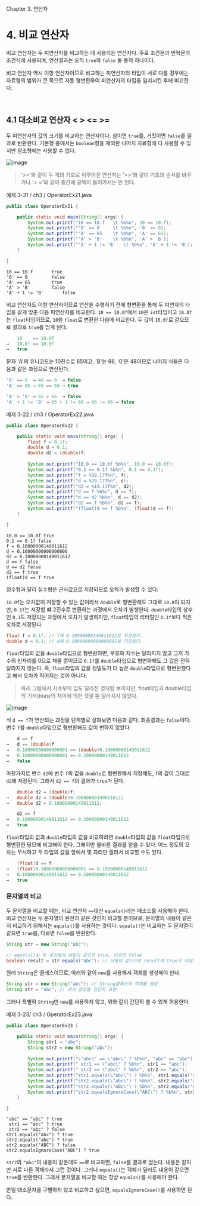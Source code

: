 Chapter 3. 연산자

# 4. 비교 연산자

비교 연산자는 두 피연산자를 비교하는 데 사용되는 연산자다. 주로 조건문과 반복문의 조건식에 사용되며, 연산결과는 오직 `true`와 `false` 둘 중의 하나이다.

비교 연산자 역시 이항 연산자이므로 비교하는 피연산자의 타입이 서로 다를 경우에는 자료형의 범위가 큰 쪽으로 자동 형변환하여 피연산자의 타입을 일치시킨 후에 비교한다.

</br>

## 4.1 대소비교 연산자 < > <= >=

두 피연산자의 값의 크기를 비교하는 연산자이다. 참이면 `true`를, 거짓이면 `false`를 결과로 반환한다. 기본형 중에서는 `boolean`형을 제외한 나머지 자료형에 다 사용할 수 있지만 참조형에는 사용할 수 없다.

![image](https://ifh.cc/g/QBsl7L.png)

> '>='와 같이 두 개의 기호로 이루어진 연산자는 '=>'와 같이 기호의 순서를 바꾸거나 '> ='와 같이 중간에 공백이 들어가서는 안 된다.

예제 3-31 / ch3 / OperatorEx21.java
``` java
public class OperatorEx21 {

	public static void main(String[] args) {
		System.out.printf("10 == 10.f 	\t %b%n", 10 == 10.f);
		System.out.printf("'0' == 0 	\t %b%n", '0' == 0);
		System.out.printf("'A' == 65 	\t %b%n", 'A' == 65);
		System.out.printf("'A' > 'B' 	\t %b%n", 'A' > 'B');
		System.out.printf("'A' + 1 != 'B' 	\t %b%n", 'A' + 1 != 'B');
	}

}
```

```
10 == 10.f 		 true
'0' == 0 		 false
'A' == 65 		 true
'A' > 'B' 		 false
'A' + 1 != 'B' 		 false
```

비교 연산자도 이항 연산자이므로 연산을 수행하기 전에 형변환을 통해 두 피연자의 타입을 같게 맞춘 다음 피연산자를 비교한다. `10 == 10.0f`에서 `10`은 `int`타입이고 `10.0f`는 `float`타입이므로, `10`을 `float`로 변환한 다음에 비교한다. 두 값이 `10.0f`로 같으므로 결과로 `true`를 얻게 된다.

``` java
    10    == 10.0f
→   10.0f == 10.0f
→   true
```

문자 'A'의 유니코드는 10진수로 65이고, 'B'는 66, '0'은 48이므로 나머지 식들은 다음과 같은 과정으로 연산된다.

``` java
'0' == 0  → 48 == 0  → false
'A' == 65 → 65 == 65 → true

'A' > 'B' → 65 > 66  → false
'A' + 1 != 'B' → 65 + 1 != 66 → 66 != 66 → false
```

예제 3-22 / ch3 / OperatorEx22.java
``` java
public class OperatorEx22 {

	public static void main(String[] args) {
		float f = 0.1f;
		double d = 0.1;
		double d2 = (double)f;
		
		System.out.printf("10.0 == 10.0f %b%n", 10.0 == 10.0f);
		System.out.printf("0.1 == 0.1f %b%n", 0.1 == 0.1f);
		System.out.printf("f = %19.17f%n", f);
		System.out.printf("d = %19.17f%n", d);
		System.out.printf("d2 = %19.17f%n", d2);
		System.out.printf("d == f %b%n", d == f);
		System.out.printf("d == d2 %b%n", d == d2);
		System.out.printf("d2 == f %b%n", d2 == f);
		System.out.printf("(float)d == f %b%n", (float)d == f);
	}

}
```

```
10.0 == 10.0f true
0.1 == 0.1f false
f = 0.10000000149011612
d = 0.10000000000000000
d2 = 0.10000000149011612
d == f false
d == d2 false
d2 == f true
(float)d == f true
```

정수형과 달리 실수형은 근사값으로 저장되므로 오차가 발생할 수 있다.

`10.0f`는 오차없이 저장할 수 있는 값이라서 `double`로 형변환해도 그대로 `10.0`이 되지만, `0.1f`는 저장할 떄 2진수로 변환하는 과정에서 오차가 발생한다. `double`타입의 상수인 `0.1`도 저장되는 과정에서 오차가 발생하지만, `float`타입의 리터럴인 `0.1f`보다 적은 오차로 저장된다.

``` java
float f = 0.1f; // f에 0.10000000149011612로 저장된다.
double d = 0.1; // d에 0.10000000000000001로 저장된다.
```

`float`타입의 값을 `double`타입으로 형변환하면, 부호와 지수는 달라지지 않고 그저 가수의 빈자리를 0으로 채울 뿐이므로 `0.1f`를 `double`타입으로 형변화해도 그 값은 전혀 달라지지 않는다. 즉, `float`타입의 값을 정밀도가 더 높은 `double`타입으로 형변환했다고 해서 오차가 적어지는 것이 아니다.

> 아래 그림에서 지수부의 값도 달라진 것처럼 보이지만, float타입과 double타입의 기저(bias)의 차이에 의한 것일 뿐 달라지지 않았다.

![image](https://ifh.cc/g/NV1PHV.png)

식 `d == f`가 연산되는 과정을 단계별로 살펴보면 다음과 같다. 최종결과는 `false`이다. 변수 `f`를 `double`타입으로 형변환해도 값이 변하지 않았다.

``` java
    d == f
→   d == (double)f
→   0.10000000000000001 == (double)0.10000000149011612
→   0.10000000000000001 == 0.10000000149011612
→   false
```

마찬가지로 변수 `d2`에 변수 `f`의 값을 `double`로 형변환해서 저장해도, `f`의 값이 그대로 `d2`에 저장된다. 그래서 `d2 == f`의 결과가 `true`가 된다.

``` java
    double d2 = (double)f;
→   double d2 = (double)0.10000000149011612;
→   double d2 = 0.10000000149011612;

    d2 == f
→   0.10000000149011612 == 0.10000000149011612
→   true
```

`float`타입의 값과 `double`타입의 값을 비교하려면 `double`타입의 값을 `float`타입으로 형변환한 당므에 비교해야 한다. 그래야만 올바른 결과를 얻을 수 있다. 어느 정도의 오차는 무시하고 두 타입의 값을 앞에서 몇 자리만 잘라서 비교할 수도 있다.

``` java
    (float)d == f
→   (float)0.10000000000000001 == 0.10000000149011612
→   0.10000000149011612 == 0.10000000149011612
→   true
```

### 문자열의 비교

두 문자열을 비교할 때는, 비교 연산자 `==`대신 `equals()`라는 메소드를 사용해야 한다. 비교 연산자는 두 문자열이 완전히 같은 것인지 비교할 뿐이므로, 문자열의 내용이 같은지 비교하기 위해서는 `equals()`를 사용하는 것이다. `equals()`는 비교하는 두 문자열이 같으면 `true`를, 다르면 `false`를 반환한다.

``` java
String str = new String("abc");

// equals()는 두 문자열의 내용이 같으면 true, 다르면 false
boolean result = str.equals("abc"); // 내용이 같으므로 result에 true가 저장됨
```

원래 `String`은 클래스이므로, 아래와 같이 `new`를 사용해서 객체를 생성해야 한다.

``` java
String str = new String("abc"); // String클래스의 객체를 생성
String str = "abc"; // 위의 문장을 간단히 표현
```

그러나 특별히 `String`만 `new`를 사용하지 않고, 위와 같이 간단히 쓸 수 었게 허용한다.

예제 3-23/ ch3 / OperatorEx23.java
``` java
public class OperatorEx23 {

	public static void main(String[] args) {
		String str1 = "abc";
		String str2 = new String("abc");
		
		System.out.printf("\"abc\" == \"abc\" ? %b%n", "abc" == "abc");
		System.out.printf(" str1 == \"abc\" ? %b%n", str1 == "abc");
		System.out.printf(" str2 == \"abc\" ? %b%n", str2 == "abc");
		System.out.printf("str1.equals(\"abc\") ? %b%n", str1.equals("abc"));
		System.out.printf("str2.equals(\"abc\") ? %b%n", str2.equals("abc"));
		System.out.printf("str2.equals(\"ABC\") ? %b%n", str2.equals("ABC"));
		System.out.printf("str2.equalsIgnoreCase(\"ABC\") ? %b%n", str2.equalsIgnoreCase("ABC"));
	}

}
```

```
"abc" == "abc" ? true
 str1 == "abc" ? true
 str2 == "abc" ? false
str1.equals("abc") ? true
str2.equals("abc") ? true
str2.equals("ABC") ? false
str2.equalsIgnoreCase("ABC") ? true
```

`str2`와 `"abc"`의 내용이 같은데도 `==`로 비교하면, `false`를 결과로 얻는다. 내용은 같지만 서로 다른 객체라서 그런 것이다. 그러나 `equals()`는 객체가 달라도 내용이 같으면 `true`를 반환한다. 그래서 문자열을 비교할 때는 항상 `equals()`를 사용해야 한다.

만일 대소문자를 구별하지 않고 비교하고 싶으면, `equalsIgnoreCase()`를 사용하면 된다.